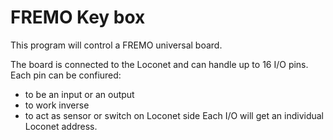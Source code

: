# FREMO Key box

This program will control a FREMO universal board.

The board is connected to the Loconet and can handle up to 16 I/O pins.<br>
Each pin can be confiured:<br>
* to be an input or an output
* to work inverse
* to act as sensor or switch on Loconet side
Each I/O will get an individual Loconet address.
